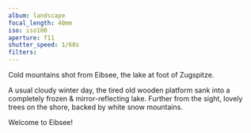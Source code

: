 ```yaml
---
album: landscape
focal_length: 40mm
iso: iso100
aperture: f11
shutter_speed: 1/60s
filters:
---
```


Cold mountains shot from Eibsee, the lake at foot of Zugspitze.

A usual cloudy winter day, the tired old wooden platform sank into a completely frozen & mirror-reflecting lake. Further from the sight, lovely trees on the shore, backed by white snow mountains.

Welcome to Eibsee!
